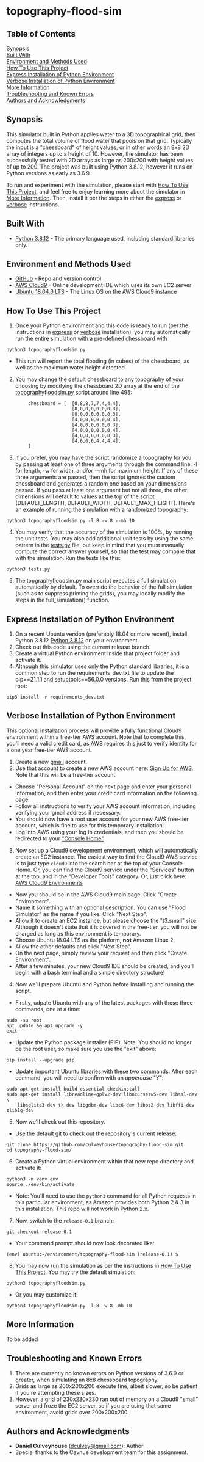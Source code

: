 # topography-flood-sim

## Table of Contents
[Synopsis](#synopsis)  
[Built With](#built-with)  
[Environment and Methods Used](#environment-and-methods-used)  
[How To Use This Project](#how-to-use-this-project)  
[Express Installation of Python Environment](#express-installation-of-python-environment)  
[Verbose Installation of Python Environment](#verbose-installation-of-python-environment)  
[More Information](#more-information)  
[Troubleshooting and Known Errors](#troubleshooting-and-known-errors)  
[Authors and Acknowledgments](#authors-and-acknowledgments)  

## Synopsis

This simulator built in Python applies water to a 3D topographical grid, then computes the total volume of flood water that pools on that grid. Typically the input is a "chessboard" of height values, or in other words an 8x8 2D array of integers up to a height of 10. However, the simulator has been successfully tested with 2D arrays as large as 200x200 with height values of up to 200. The project was built using Python 3.8.12, however it runs on Python versions as early as 3.6.9.

To run and experiment with the simulation, please start with [How To Use This Project](#how-to-use-this-project), and feel free to enjoy learning more about the simulator in [More Information](#more-information). Then, install it per the steps in either the [express](#express-installation-of-python-environment) or [verbose](#verbose-installation-of-python-environment) instructions. 

## Built With

* [Python 3.8.12](https://www.python.org/downloads/release/python-3812/) - The primary language used, including standard libraries only.

## Environment and Methods Used
* [GitHub](https://github.com/) - Repo and version control
* [AWS Cloud9](https://aws.amazon.com/cloud9/) - Online development IDE which uses its own EC2 server 
* [Ubuntu 18.04.6 LTS](https://releases.ubuntu.com/18.04/) - The Linux OS on the AWS Cloud9 instance

## How To Use This Project

1. Once your Python environment and this code is ready to run (per the instructions in [express](#express-installation-of-python-environment) or [verbose](#verbose-installation-of-python-environment) installation), you may automatically run the entire simulation with a pre-defined chessboard with 
```
python3 topographyfloodsim.py
```
  * This run will report the total flooding (in cubes) of the chessboard, as well as the maximum water height detected. 

2. You may change the default chessboard to any topography of your choosing by modifying the chessboard 2D array at the end of the [topographyfloodsim.py](topographyfloodsim.py) script around line 495: 
```
        chessboard = [  [0,8,8,7,7,4,4,4],
                        [8,0,0,0,0,0,0,3],
                        [8,0,0,0,0,0,0,3],
                        [4,0,0,0,0,0,0,4],
                        [4,0,0,0,0,0,0,3],
                        [4,0,0,0,0,0,0,4],
                        [4,0,0,0,0,0,0,3],
                        [4,6,6,6,4,4,4,4],
        ]
```

3. If you prefer, you may have the script randomize a topography for you by passing at least one of three arguments through the command line: -l for length, -w for width, and/or --mh for maximum height. If any of these three arguments are passed, then the script ignores the custom chessboard and generates a random one based on your dimensions passed. If you pass at least one argument but not all three, the other dimensions will default to values at the top of the script (DEFAULT_LENGTH, DEFAULT_WIDTH, DEFAULT_MAX_HEIGHT). Here's an example of running the simulation with a randomized topography:
```
python3 topographyfloodsim.py -l 8 -w 8 --mh 10
```

4. You may verify that the accuracy of the simulation is 100%, by running the unit tests. You may also add additional unit tests by using the same pattern in the [tests.py](tests.py) file, but keep in mind that you must manually compute the correct answer yourself, so that the test may compare that with the simulation. Run the tests like this: 
```
python3 tests.py
```

5. The topgraphyfloodsim.py main script executes a full simulation automatically by default. To override the behavior of the full simulation (such as to suppress printing the grids), you may locally modify the steps in the full_simulation() function.


## Express Installation of Python Environment

1. On a recent Ubuntu version (preferably 18.04 or more recent), install Python 3.8.12 [Python 3.8.12](https://www.python.org/downloads/release/python-3812/) on your environment. 
2. Check out this code using the current release branch.
3. Create a virtual Python environment inside that project folder and activate it. 
4. Although this simulator uses only the Python standard libraries, it is a common step to run the requirements_dev.txt file to update the pip==21.1.1 and
setuptools==56.0.0 versions. Run this from the project root:
```
pip3 install -r requirements_dev.txt
```

## Verbose Installation of Python Environment

This optional installation process will provide a fully functional Cloud9 environment within a free-tier AWS account. Note that to complete this, you'll need a valid credit card, as AWS requires this just to verify identity for a one year free-tier AWS account. 

1. Create a new [gmail](https://accounts.google.com/signup/v2/webcreateaccount?service=mail&continue=https%3A%2F%2Fmail.google.com%2Fmail%2F&flowName=GlifWebSignIn&flowEntry=SignUp) account.
2. Use that account to create a new AWS account here: [Sign Up for AWS](https://portal.aws.amazon.com/billing/signup?nc2=h_ct&src=header_signup&redirect_url=https%3A%2F%2Faws.amazon.com%2Fregistration-confirmation#/start). Note that this will be a free-tier account. 
 * Choose "Personal Account" on the next page and enter your personal information, and then enter your credit card information on the following page. 
 * Follow all instructions to verify your AWS account information, including verifying your gmail address if necessary. 
 * You should now have a root user account for your new AWS free-tier account, which is fine to use for this temporary installation. 
 * Log into AWS using your log in credentials, and then you should be redirected to your ["Console Home"](https://console.aws.amazon.com/console/home)
3. Now set up a Cloud9 development environment, which will automatically create an EC2 instance. The easiest way to find the Cloud9 AWS service is to just type `cloud9` into the search bar at the top of your Console Home. Or, you can find the Cloud9 service under the "Services" button at the top, and in the "Developer Tools" category. Or, just click here: [AWS Cloud9 Environments](https://console.aws.amazon.com/cloud9/)
 * Now you should be in the AWS Cloud9 main page. Click "Create Environment".
 * Name it something with an optional description. You can use "Flood Simulator" as the name if you like. Click "Next Step".
 * Allow it to create an EC2 instance, but please choose the "t3.small" size. Although it doesn't state that it is covered in the free-tier, you will not be charged as long as this environment is temporary. 
 * Choose Ubuntu 18.04 LTS as the platform, **not** Amazon Linux 2. 
 * Allow the other defaults and click "Next Step". 
 * On the next page, simply review your request and then click "Create Environment". 
 * After a few minutes, your new Cloud9 IDE should be created, and you'll begin with a bash terminal and a simple directory structure! 
4. Now we'll prepare Ubuntu and Python before installing and running the script. 
 * Firstly, udpate Ubuntu with any of the latest packages with these three commands, one at a time: 
```
sudo -su root
apt update && apt upgrade -y
exit
```
 * Update the Python package installer (PIP). Note: You should no longer be the root user, so make sure you use the "exit" above: 
```
pip install --upgrade pip
```
* Update important Ubuntu libraries with these two commands. After each command, you will need to confirm with an *uppercase* "Y": 
```
sudo apt-get install build-essential checkinstall
sudo apt-get install libreadline-gplv2-dev libncursesw5-dev libssl-dev \
    libsqlite3-dev tk-dev libgdbm-dev libc6-dev libbz2-dev libffi-dev zlib1g-dev
```
5. Now we'll check out this repository. 
 * Use the default git to check out the repository's current release: 
```
git clone https://github.com/culveyhouse/topography-flood-sim.git
cd topography-flood-sim/
```
6. Create a Python virtual environment within that new repo directory and activate it:
``` 
python3 -m venv env
source ./env/bin/activate
```
 * Note: You'll need to use the `python3` command for all Python requests in this particular environment, as Amazon provides both Python 2 & 3 in this installation. This repo will not work in Python 2.x. 

7. Now, switch to the `release-0.1` branch: 
```
git checkout release-0.1
```
 * Your command prompt should now look decorated like: 
```
(env) ubuntu:~/environment/topography-flood-sim (release-0.1) $ 
```

8. You may now run the simulation as per the instructions in [How To Use This Project](#how-to-use-this-project). You may try the default simulation:
```
python3 topographyfloodsim.py
```
 * Or you may customize it: 
```
python3 topographyfloodsim.py -l 8 -w 8 -mh 10
```

## More Information

To be added

## Troubleshooting and Known Errors 

1. There are currently no known errors on Python versions of 3.6.9 or greater, when simulating an 8x8 chessboard topography. 
2. Grids as large as 200x200x200 execute fine, albeit slower, so be patient if you're attempting these sizes. 
3. However, a grid of 230x230x230 ran out of memory on a Cloud9 "small" server and froze the EC2 server, so if you are using that same environment, avoid grids over 200x200x200.

## Authors and Acknowledgments

* **Daniel Culveyhouse** (dculvey@gmail.com): Author
* Special thanks to the Cavnue development team for this assignment. 



